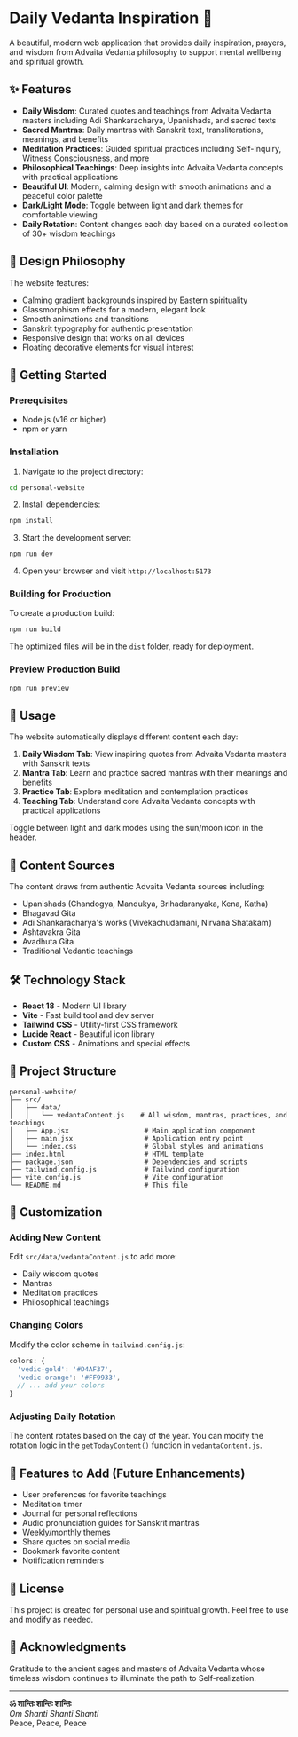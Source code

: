 # Daily Vedanta Inspiration 🪷

A beautiful, modern web application that provides daily inspiration, prayers, and wisdom from Advaita Vedanta philosophy to support mental wellbeing and spiritual growth.

## ✨ Features

- **Daily Wisdom**: Curated quotes and teachings from Advaita Vedanta masters including Adi Shankaracharya, Upanishads, and sacred texts
- **Sacred Mantras**: Daily mantras with Sanskrit text, transliterations, meanings, and benefits
- **Meditation Practices**: Guided spiritual practices including Self-Inquiry, Witness Consciousness, and more
- **Philosophical Teachings**: Deep insights into Advaita Vedanta concepts with practical applications
- **Beautiful UI**: Modern, calming design with smooth animations and a peaceful color palette
- **Dark/Light Mode**: Toggle between light and dark themes for comfortable viewing
- **Daily Rotation**: Content changes each day based on a curated collection of 30+ wisdom teachings

## 🎨 Design Philosophy

The website features:
- Calming gradient backgrounds inspired by Eastern spirituality
- Glassmorphism effects for a modern, elegant look
- Smooth animations and transitions
- Sanskrit typography for authentic presentation
- Responsive design that works on all devices
- Floating decorative elements for visual interest

## 🚀 Getting Started

### Prerequisites

- Node.js (v16 or higher)
- npm or yarn

### Installation

1. Navigate to the project directory:
```bash
cd personal-website
```

2. Install dependencies:
```bash
npm install
```

3. Start the development server:
```bash
npm run dev
```

4. Open your browser and visit `http://localhost:5173`

### Building for Production

To create a production build:

```bash
npm run build
```

The optimized files will be in the `dist` folder, ready for deployment.

### Preview Production Build

```bash
npm run preview
```

## 📱 Usage

The website automatically displays different content each day:

1. **Daily Wisdom Tab**: View inspiring quotes from Advaita Vedanta masters with Sanskrit texts
2. **Mantra Tab**: Learn and practice sacred mantras with their meanings and benefits
3. **Practice Tab**: Explore meditation and contemplation practices
4. **Teaching Tab**: Understand core Advaita Vedanta concepts with practical applications

Toggle between light and dark modes using the sun/moon icon in the header.

## 🧘 Content Sources

The content draws from authentic Advaita Vedanta sources including:
- Upanishads (Chandogya, Mandukya, Brihadaranyaka, Kena, Katha)
- Bhagavad Gita
- Adi Shankaracharya's works (Vivekachudamani, Nirvana Shatakam)
- Ashtavakra Gita
- Avadhuta Gita
- Traditional Vedantic teachings

## 🛠️ Technology Stack

- **React 18** - Modern UI library
- **Vite** - Fast build tool and dev server
- **Tailwind CSS** - Utility-first CSS framework
- **Lucide React** - Beautiful icon library
- **Custom CSS** - Animations and special effects

## 📂 Project Structure

```
personal-website/
├── src/
│   ├── data/
│   │   └── vedantaContent.js    # All wisdom, mantras, practices, and teachings
│   ├── App.jsx                   # Main application component
│   ├── main.jsx                  # Application entry point
│   └── index.css                 # Global styles and animations
├── index.html                    # HTML template
├── package.json                  # Dependencies and scripts
├── tailwind.config.js            # Tailwind configuration
├── vite.config.js                # Vite configuration
└── README.md                     # This file
```

## 🎯 Customization

### Adding New Content

Edit `src/data/vedantaContent.js` to add more:
- Daily wisdom quotes
- Mantras
- Meditation practices
- Philosophical teachings

### Changing Colors

Modify the color scheme in `tailwind.config.js`:
```js
colors: {
  'vedic-gold': '#D4AF37',
  'vedic-orange': '#FF9933',
  // ... add your colors
}
```

### Adjusting Daily Rotation

The content rotates based on the day of the year. You can modify the rotation logic in the `getTodayContent()` function in `vedantaContent.js`.

## 🌟 Features to Add (Future Enhancements)

- User preferences for favorite teachings
- Meditation timer
- Journal for personal reflections
- Audio pronunciation guides for Sanskrit mantras
- Weekly/monthly themes
- Share quotes on social media
- Bookmark favorite content
- Notification reminders

## 📄 License

This project is created for personal use and spiritual growth. Feel free to use and modify as needed.

## 🙏 Acknowledgments

Gratitude to the ancient sages and masters of Advaita Vedanta whose timeless wisdom continues to illuminate the path to Self-realization.

---

**ॐ शान्तिः शान्तिः शान्तिः**  
*Om Shanti Shanti Shanti*  
Peace, Peace, Peace
